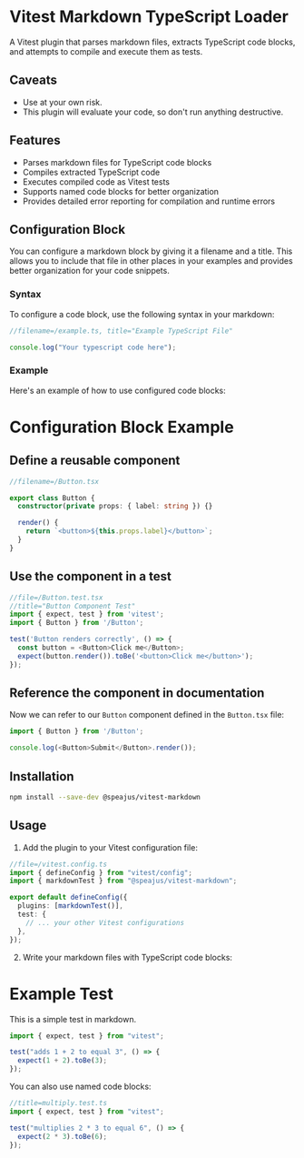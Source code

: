 # Vitest Markdown TypeScript Loader

A Vitest plugin that parses markdown files, extracts TypeScript code blocks, and attempts to compile and execute them as tests.

## Caveats

- Use at your own risk.
- This plugin will evaluate your code, so don't run anything destructive.

## Features

- Parses markdown files for TypeScript code blocks
- Compiles extracted TypeScript code
- Executes compiled code as Vitest tests
- Supports named code blocks for better organization
- Provides detailed error reporting for compilation and runtime errors

## Configuration Block

You can configure a markdown block by giving it a filename and a title. This allows you to include that file in other places in your examples and provides better organization for your code snippets.

### Syntax

To configure a code block, use the following syntax in your markdown:

```typescript
//filename=/example.ts, title="Example TypeScript File"

console.log("Your typescript code here");
```

### Example

Here's an example of how to use configured code blocks:

# Configuration Block Example

## Define a reusable component

```typescript
//filename=/Button.tsx

export class Button {
  constructor(private props: { label: string }) {}

  render() {
    return `<button>${this.props.label}</button>`;
  }
}
```

## Use the component in a test

```typescript
//file=/Button.test.tsx
//title="Button Component Test"
import { expect, test } from 'vitest';
import { Button } from '/Button';

test('Button renders correctly', () => {
  const button = <Button>Click me</Button>;
  expect(button.render()).toBe('<button>Click me</button>');
});
```

## Reference the component in documentation

Now we can refer to our `Button` component defined in the `Button.tsx` file:

```typescript
import { Button } from '/Button';

console.log(<Button>Submit</Button>.render());
```

## Installation

```bash
npm install --save-dev @speajus/vitest-markdown
```

## Usage

1. Add the plugin to your Vitest configuration file:

```typescript
//file=/vitest.config.ts
import { defineConfig } from "vitest/config";
import { markdownTest } from "@speajus/vitest-markdown";

export default defineConfig({
  plugins: [markdownTest()],
  test: {
    // ... your other Vitest configurations
  },
});
```

2. Write your markdown files with TypeScript code blocks:

# Example Test

This is a simple test in markdown.

```typescript
import { expect, test } from "vitest";

test("adds 1 + 2 to equal 3", () => {
  expect(1 + 2).toBe(3);
});
```

You can also use named code blocks:

```typescript
//title=multiply.test.ts
import { expect, test } from "vitest";

test("multiplies 2 * 3 to equal 6", () => {
  expect(2 * 3).toBe(6);
});
```
